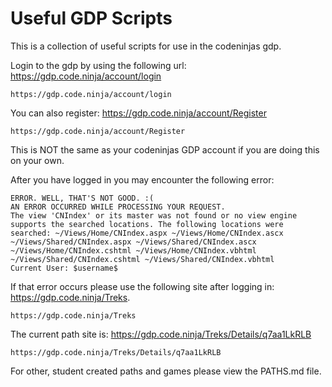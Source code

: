 # Useful GDP Scripts
This is a collection of useful scripts for use in the codeninjas gdp.

Login to the gdp by using the following url: https://gdp.code.ninja/account/login 
```
https://gdp.code.ninja/account/login
```
You can also register: https://gdp.code.ninja/account/Register
```
https://gdp.code.ninja/account/Register
```
This is NOT the same as your codeninjas GDP account if you are doing this on your own.


After you have logged in you may encounter the following error: 
```
ERROR. WELL, THAT'S NOT GOOD. :(
AN ERROR OCCURRED WHILE PROCESSING YOUR REQUEST.
The view 'CNIndex' or its master was not found or no view engine supports the searched locations. The following locations were searched: ~/Views/Home/CNIndex.aspx ~/Views/Home/CNIndex.ascx ~/Views/Shared/CNIndex.aspx ~/Views/Shared/CNIndex.ascx ~/Views/Home/CNIndex.cshtml ~/Views/Home/CNIndex.vbhtml ~/Views/Shared/CNIndex.cshtml ~/Views/Shared/CNIndex.vbhtml
Current User: $username$
```
If that error occurs please use the following site after logging in: https://gdp.code.ninja/Treks.
```
https://gdp.code.ninja/Treks
```

The current path site is: https://gdp.code.ninja/Treks/Details/q7aa1LkRLB
```
https://gdp.code.ninja/Treks/Details/q7aa1LkRLB
```
For other, student created paths and games please view the PATHS.md file.

